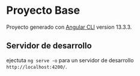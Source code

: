 # Proyecto Base

Proyecto generado con  [Angular CLI](https://github.com/angular/angular-cli) version 13.3.3.

## Servidor de desarrollo

ejectuta `ng serve -o` para un servidor de desarrollo `http://localhost:4200/`. 
